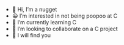 - 👋 Hi, I’m a nugget
- 😀 I’m interested in not being poopoo at C
- 🌱 I’m currently learning C
- 💞️ I’m looking to collaborate on a C project
- 👀 I will find you

